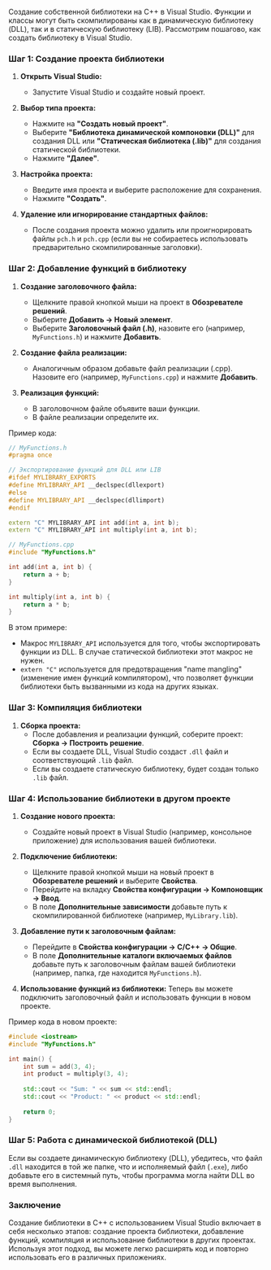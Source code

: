 Создание собственной библиотеки на C++ в Visual Studio. Функции и классы могут быть скомпилированы как в динамическую библиотеку (DLL), так и в статическую библиотеку (LIB). Рассмотрим пошагово, как создать библиотеку в Visual Studio.

### Шаг 1: Создание проекта библиотеки

1. **Открыть Visual Studio:**
   - Запустите Visual Studio и создайте новый проект.

2. **Выбор типа проекта:**
   - Нажмите на **"Создать новый проект"**.
   - Выберите **"Библиотека динамической компоновки (DLL)"** для создания DLL или **"Статическая библиотека (.lib)"** для создания статической библиотеки.
   - Нажмите **"Далее"**.

3. **Настройка проекта:**
   - Введите имя проекта и выберите расположение для сохранения.
   - Нажмите **"Создать"**.

4. **Удаление или игнорирование стандартных файлов:**
   - После создания проекта можно удалить или проигнорировать файлы `pch.h` и `pch.cpp` (если вы не собираетесь использовать предварительно скомпилированные заголовки).

### Шаг 2: Добавление функций в библиотеку

1. **Создание заголовочного файла:**
   - Щелкните правой кнопкой мыши на проект в **Обозревателе решений**.
   - Выберите **Добавить → Новый элемент**.
   - Выберите **Заголовочный файл (.h)**, назовите его (например, `MyFunctions.h`) и нажмите **Добавить**.

2. **Создание файла реализации:**
   - Аналогичным образом добавьте файл реализации (.cpp). Назовите его (например, `MyFunctions.cpp`) и нажмите **Добавить**.

3. **Реализация функций:**
   - В заголовочном файле объявите ваши функции.
   - В файле реализации определите их.

Пример кода:

```cpp
// MyFunctions.h
#pragma once

// Экспортирование функций для DLL или LIB
#ifdef MYLIBRARY_EXPORTS
#define MYLIBRARY_API __declspec(dllexport)
#else
#define MYLIBRARY_API __declspec(dllimport)
#endif

extern "C" MYLIBRARY_API int add(int a, int b);
extern "C" MYLIBRARY_API int multiply(int a, int b);
```

```cpp
// MyFunctions.cpp
#include "MyFunctions.h"

int add(int a, int b) {
    return a + b;
}

int multiply(int a, int b) {
    return a * b;
}
```

В этом примере:
- Макрос `MYLIBRARY_API` используется для того, чтобы экспортировать функции из DLL. В случае статической библиотеки этот макрос не нужен.
- `extern "C"` используется для предотвращения "name mangling" (изменение имен функций компилятором), что позволяет функции библиотеки быть вызванными из кода на других языках.

### Шаг 3: Компиляция библиотеки

1. **Сборка проекта:**
   - После добавления и реализации функций, соберите проект: **Сборка → Построить решение**.
   - Если вы создаете DLL, Visual Studio создаст `.dll` файл и соответствующий `.lib` файл.
   - Если вы создаете статическую библиотеку, будет создан только `.lib` файл.

### Шаг 4: Использование библиотеки в другом проекте

1. **Создание нового проекта:**
   - Создайте новый проект в Visual Studio (например, консольное приложение) для использования вашей библиотеки.

2. **Подключение библиотеки:**
   - Щелкните правой кнопкой мыши на новый проект в **Обозревателе решений** и выберите **Свойства**.
   - Перейдите на вкладку **Свойства конфигурации → Компоновщик → Ввод**.
   - В поле **Дополнительные зависимости** добавьте путь к скомпилированной библиотеке (например, `MyLibrary.lib`).

3. **Добавление пути к заголовочным файлам:**
   - Перейдите в **Свойства конфигурации → C/C++ → Общие**.
   - В поле **Дополнительные каталоги включаемых файлов** добавьте путь к заголовочным файлам вашей библиотеки (например, папка, где находится `MyFunctions.h`).

4. **Использование функций из библиотеки:**
   Теперь вы можете подключить заголовочный файл и использовать функции в новом проекте.

Пример кода в новом проекте:

```cpp
#include <iostream>
#include "MyFunctions.h"

int main() {
    int sum = add(3, 4);
    int product = multiply(3, 4);
    
    std::cout << "Sum: " << sum << std::endl;
    std::cout << "Product: " << product << std::endl;
    
    return 0;
}
```

### Шаг 5: Работа с динамической библиотекой (DLL)

Если вы создаете динамическую библиотеку (DLL), убедитесь, что файл `.dll` находится в той же папке, что и исполняемый файл (`.exe`), либо добавьте его в системный путь, чтобы программа могла найти DLL во время выполнения.

### Заключение

Создание библиотеки в C++ с использованием Visual Studio включает в себя несколько этапов: создание проекта библиотеки, добавление функций, компиляция и использование библиотеки в других проектах. Используя этот подход, вы можете легко расширять код и повторно использовать его в различных приложениях.

